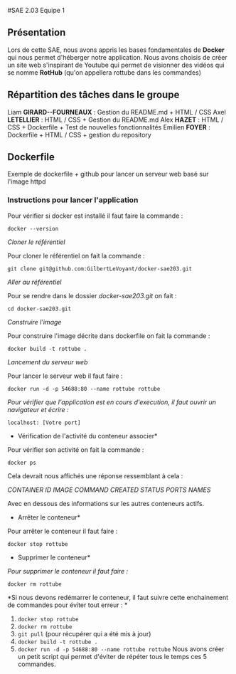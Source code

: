 #SAE 2.03 Equipe 1
## Présentation 
Lors de cette SAE, nous avons appris les bases fondamentales de **Docker** qui nous permet d'héberger notre application. Nous avons choisis de créer un site web s'inspirant de Youtube qui permet de visionner des vidéos qui se nomme **RotHub** (qu'on appellera rottube dans les commandes)  

## Répartition des tâches dans le groupe
Liam **GIRARD--FOURNEAUX** : Gestion du README.md  + HTML / CSS
Axel  **LETELLIER** :  HTML / CSS + Gestion du README.md 
Alex **HAZET** : HTML / CSS + Dockerfile + Test de nouvelles fonctionnalités 
Emilien **FOYER** : Dockerfile + HTML / CSS + gestion du repository 

## Dockerfile


Exemple de dockerfile + github pour lancer un serveur web basé sur l'image httpd


### Instructions pour lancer l'application

Pour vérifier si docker est installé il faut faire la commande :

   `docker --version`


*Cloner le référentiel*

Pour cloner le référentiel on fait la commande :

`git clone git@github.com:GilbertLeVoyant/docker-sae203.git`


*Aller au référentiel* 

Pour se rendre dans le dossier *docker-sae203.git* on fait :

`cd docker-sae203.git`


*Construire l'image*

Pour construire l'image décrite dans dockerfile on fait la commande :

`docker build -t rottube .`


*Lancement du serveur web*

Pour lancer le serveur web il faut faire :

`docker run -d -p 54688:80 --name rottube rottube`

*Pour vérifier que l'application est en cours d'execution, il faut ouvrir un navigateur et écrire :*

`localhost: [Votre port]`

* Vérification de l'activité du conteneur associer*

Pour vérifier son activité on fait la commande : 

`docker ps`

Cela devrait nous affichés une réponse ressemblant à cela :

*CONTAINER ID   IMAGE          COMMAND              CREATED          STATUS          PORTS                                   NAMES*

Avec en dessous des informations sur les autres conteneurs actifs.


* Arrêter le conteneur*

Pour arrêter le conteneur il faut faire : 

`docker stop rottube`


* Supprimer le conteneur*

*Pour supprimer le conteneur il faut faire :*

`docker rm rottube`


*Si nous devons redémarrer le conteneur, il faut suivre cette enchainement de commandes pour éviter tout erreur : *
1. `docker stop rottube`
2. `docker rm rottube`
3. `git pull` (pour récupérer qui a été mis à jour)
4. `docker build -t rottube .`
5. `docker run -d -p 54688:80 --name rottube rottube`
Nous avons créer un petit script qui permet d'éviter de répéter tous le temps ces 5 commandes. 
